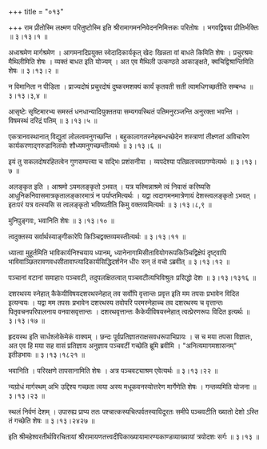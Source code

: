 +++
title = "०१३"

+++
राम प्रीतोस्मि लक्ष्मण परितुष्टोस्मि इति श्रीरामागमननिवेदननिमित्तकः परितोषः । भगवद्विषया प्रीतिर्भक्तिः  ॥  ३।१३।१  ॥   

  

अध्वश्रमेण मार्गश्रमेण । आगमनादिप्रयुक्त स्वेदादिकार्यकृत् खेदः खिन्नता वां बाधते किमिति शेषः । प्रचुरश्रमः मैथिलीमिति शेषः । व्यक्तं बाधत इति योज्यम् । अत एव मैथिली उत्कण्ठते आकाङ्क्षते, क्वचिद्विश्रान्तिमिति शेषः  ॥  ३।१३।२  ॥   

  

न विमानिता न पीडिता । प्राज्यदोषं प्रचुरदोषं दुष्करमशक्यं कार्यं कृतवती सती त्वामधिगच्छतीति सम्बन्धः  ॥  ३।१३।३,४  ॥   

  

आसृष्टेः सृष्टिमारभ्य समस्तं धनधान्यादियुक्ततया सम्यगवस्थितं पतिमनुरञ्जन्ति अनुरक्ता भवन्ति । विषमस्थं दरिद्रं पतिम्  ॥  ३।१३।५  ॥   

  

एकत्रानवस्थानात् विद्युतां लोलत्वमनुगच्छन्ति । बहुकालागतस्नेहबन्धच्छेदेन शस्त्राणां तीक्ष्णतां अविचारेण कार्यकरणाद्गरुडानिलयोः शौध्यमनुगच्छन्तीत्यर्थः  ॥  ३।१३।६  ॥   

  

इयं तु सकलदोषरहितत्वेन गुणसम्पत्त्या च सद्भिः प्रशंसनीया । व्यपदेश्या पतिव्रतास्वग्रगण्येत्यर्थः  ॥  ३।१३।७  ॥   

  

अलङ्कृत इति । आश्रमो ऽयमलङ्कृतो ऽभवत् । यत्र यस्मिन्नाश्रमे त्वं निवासं करिष्यसि आधुनिकनिवासमात्रकृतालङ्कारमात्रं न पर्याप्तमित्यर्थः । यद्वा त्वदागमनमात्रेणायं देशस्त्वलङ्कृतो ऽभवत् । इतःपरं यत्र वत्स्यसि स त्वलङ्कृतो भविष्यतीति किमु वक्तव्यमित्यर्थः  ॥  ३।१३।८,९  ॥   

  

मुनिपुङ्गवः, भवानिति शेषः  ॥  ३।१३।१०  ॥   

  

त्वदुक्तस्य सर्वार्थस्याङ्गीकारेपि किञ्चिद्वक्तव्यमस्तीत्यर्थः  ॥  ३।१३।११  ॥   

  

ध्यात्वा मुहूर्तमिति भाविकार्यनिश्चयाय ध्यानम्, ध्यानेनागामिसीतावियोगरूपकिञ्चिद्विक्षेपं दृष्ट्वापि भाविवाञ्छितरावणवधसीतावाप्त्यादिकार्यसिद्धिदर्शनेन धीरः सन् तं वचो ऽब्रवीत्  ॥  ३।१३।१२  ॥   

  

पञ्चानां वटानां समाहारः पञ्चवटी, तदुपलक्षितत्वात् पञ्चवटीत्यभिविश्रुतः प्रसिद्धो देशः  ॥  ३।१३।१३१६  ॥   

  

दशरथस्य स्नेहात् कैकेयीविषयदशरथस्नेहात् तव सर्वोपि वृत्तान्तः प्रवृत्त इति मम तपसः प्रभावेन विदित इत्यन्वयः । यद्वा मम तपसः प्रभावेन दशरथस्य तवोपरि परमस्नेहाच्च तव दशरथस्य च वृत्तान्तः पितृवचनपरिपालनाय वनवासवृत्तान्तः । दशरथवृत्तान्तः कैकेयीविषयस्नेहात् त्वत्प्रेरणरूपः विदित इत्यर्थः  ॥  ३।१३।१७  ॥   

  

हृदयस्थ इति सार्धश्लोकेमेकं वाक्यम् । छन्दः पूर्वप्रतिज्ञातराक्षसवधरूपाभिप्रायः । स च मया तपसा विज्ञातः, अत एव हि मया सह वासं प्रतिज्ञाय अनुज्ञाय पञ्चवटीं गच्छेति ब्रूमि ब्रवीमि । "अनित्यमागमशासनम्" इतीडभावः  ॥  ३।१३।१८२१  ॥   

  

भवानिति । परिरक्षणे तापसानामिति शेषः । अत्र पञ्चवट्याश्रम एवेत्यर्थः  ॥  ३।१३।२२  ॥   

  

न्यग्रोधं मार्गस्थम् अभि उद्दिश्य गच्छता त्वया अस्य मधूकवनस्योत्तरेण मार्गेणेति शेषः । गन्तव्यमिति योजना  ॥  ३।१३।२३  ॥   

  

स्थलं निर्वणं देशम् । उपारुह्य प्राप्य ततः पश्चात्कस्यचित्पर्वतस्याविदूरतः समीपे पञ्चवटीति ख्यातो देशो ऽस्ति तं गच्छेति शेषः  ॥  ३।१३।२४२७  ॥   

  

इति श्रीमहेश्वरतीर्थविरचितायां श्रीरामायणतत्त्वदीपिकाख्यायामारण्यकाण्डव्याख्यायां त्रयोदशः सर्गः  ॥  ३।१३  ॥   

  

